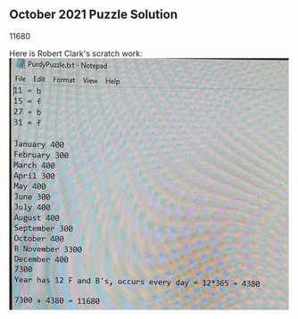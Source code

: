 ## October 2021 Puzzle Solution
11680

Here is Robert Clark's scratch work:
![Robert's Explanation](./oct_puzzle.png)